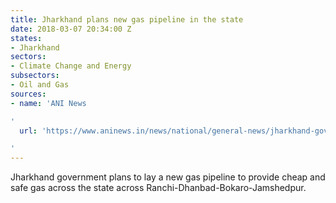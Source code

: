 ```yaml
---
title: Jharkhand plans new gas pipeline in the state
date: 2018-03-07 20:34:00 Z
states:
- Jharkhand
sectors:
- Climate Change and Energy
subsectors:
- Oil and Gas
sources:
- name: 'ANI News

'
  url: 'https://www.aninews.in/news/national/general-news/jharkhand-govt-to-introduce-cheap-safe-lpg201802270235220001/

'
---
```


Jharkhand government plans to lay a new gas pipeline to provide cheap and safe gas across the state across Ranchi-Dhanbad-Bokaro-Jamshedpur. 
